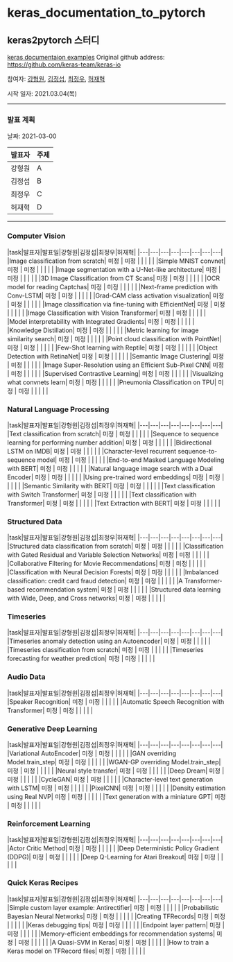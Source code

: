 # keras_documentation_to_pytorch

## keras2pytorch 스터디

[keras documentaion examples](https://keras.io/examples/)
Original github address: https://github.com/keras-team/keras-io

참여자: [강형원](https://github.com/hwk0702), [김정섭](https://github.com/jskim0406), [최정우](), [허재혁](https://github.com/TooTouch)

시작 일자: 2021.03.04(목)

---

### 발표 계획

날짜: 2021-03-00

| 발표자 |주제|
|---|---|
|강형원|A|
|김정섭|B|
|최정우|C|
|허재혁|D|

----

### Computer Vision

|task|발표자|발표일|강형원|김정섭|최정우|허재혁|
|---|---|---|---|---|---|---|---|
|Image classification from scratch| 미정 | 미정 |  |  |  |  |
|Simple MNIST convnet| 미정 | 미정 |  |  |  |  |
|Image segmentation with a U-Net-like architecture| 미정 | 미정 |  |  |  |  |
|3D Image Classification from CT Scans| 미정 | 미정 |  |  |  |  |
|OCR model for reading Captchas| 미정 | 미정 |  |  |  |  |
|Next-frame prediction with Conv-LSTM| 미정 | 미정 |  |  |  |  |
|Grad-CAM class activation visualization| 미정 | 미정 |  |  |  |  |
|Image classification via fine-tuning with EfficientNet| 미정 | 미정 |  |  |  |  |
|Image Classification with Vision Transformer| 미정 | 미정 |  |  |  |  |
|Model interpretability with Integrated Gradients| 미정 | 미정 |  |  |  |  |
|Knowledge Distillation| 미정 | 미정 |  |  |  |  |
|Metric learning for image similarity search| 미정 | 미정 |  |  |  |  |
|Point cloud classification with PointNet| 미정 | 미정 |  |  |  |  |
|Few-Shot learning with Reptile| 미정 | 미정 |  |  |  |  |
|Object Detection with RetinaNet| 미정 | 미정 |  |  |  |  |
|Semantic Image Clustering| 미정 | 미정 |  |  |  |  |
|Image Super-Resolution using an Efficient Sub-Pixel CNN| 미정 | 미정 |  |  |  |  |
|Supervised Contrastive Learning| 미정 | 미정 |  |  |  |  |
|Visualizing what convnets learn| 미정 | 미정 |  |  |  |  |
|Pneumonia Classification on TPU| 미정 | 미정 |  |  |  |  |

### Natural Language Processing

|task|발표자|발표일|강형원|김정섭|최정우|허재혁|
|---|---|---|---|---|---|---|---|
|Text classification from scratch| 미정 | 미정 |  |  |  |  |
|Sequence to sequence learning for performing number addition| 미정 | 미정 |  |  |  |  |
|Bidirectional LSTM on IMDB| 미정 | 미정 |  |  |  |  |
|Character-level recurrent sequence-to-sequence model| 미정 | 미정 |  |  |  |  |
|End-to-end Masked Language Modeling with BERT| 미정 | 미정 |  |  |  |  |
|Natural language image search with a Dual Encoder| 미정 | 미정 |  |  |  |  |
|Using pre-trained word embeddings| 미정 | 미정 |  |  |  |  |
|Semantic Similarity with BERT| 미정 | 미정 |  |  |  |  |
|Text classification with Switch Transformer| 미정 | 미정 |  |  |  |  |
|Text classification with Transformer| 미정 | 미정 |  |  |  |  |
|Text Extraction with BERT| 미정 | 미정 |  |  |  |  |

### Structured Data

|task|발표자|발표일|강형원|김정섭|최정우|허재혁|
|---|---|---|---|---|---|---|---|
|Structured data classification from scratch| 미정 | 미정 |  |  |  |  |
|Classification with Gated Residual and Variable Selection Networks| 미정 | 미정 |  |  |  |  |
|Collaborative Filtering for Movie Recommendations| 미정 | 미정 |  |  |  |  |
|Classification with Neural Decision Forests| 미정 | 미정 |  |  |  |  |
|Imbalanced classification: credit card fraud detection| 미정 | 미정 |  |  |  |  |
|A Transformer-based recommendation system| 미정 | 미정 |  |  |  |  |
|Structured data learning with Wide, Deep, and Cross networks| 미정 | 미정 |  |  |  |  |

### Timeseries

|task|발표자|발표일|강형원|김정섭|최정우|허재혁|
|---|---|---|---|---|---|---|---|
|Timeseries anomaly detection using an Autoencoder| 미정 | 미정 |  |  |  |  |
|Timeseries classification from scratch| 미정 | 미정 |  |  |  |  |
|Timeseries forecasting for weather prediction| 미정 | 미정 |  |  |  |  |

### Audio Data

|task|발표자|발표일|강형원|김정섭|최정우|허재혁|
|---|---|---|---|---|---|---|---|
|Speaker Recognition| 미정 | 미정 |  |  |  |  |
|Automatic Speech Recognition with Transformer| 미정 | 미정 |  |  |  |  |

### Generative Deep Learning

|task|발표자|발표일|강형원|김정섭|최정우|허재혁|
|---|---|---|---|---|---|---|---|
|Variational AutoEncoder| 미정 | 미정 |  |  |  |  |
|GAN overriding Model.train_step| 미정 | 미정 |  |  |  |  |
|WGAN-GP overriding Model.train_step| 미정 | 미정 |  |  |  |  |
|Neural style transfer| 미정 | 미정 |  |  |  |  |
|Deep Dream| 미정 | 미정 |  |  |  |  |
|CycleGAN| 미정 | 미정 |  |  |  |  |
|Character-level text generation with LSTM| 미정 | 미정 |  |  |  |  |
|PixelCNN| 미정 | 미정 |  |  |  |  |
|Density estimation using Real NVP| 미정 | 미정 |  |  |  |  |
|Text generation with a miniature GPT| 미정 | 미정 |  |  |  |  |

### Reinforcement Learning

|task|발표자|발표일|강형원|김정섭|최정우|허재혁|
|---|---|---|---|---|---|---|---|
|Actor Critic Method| 미정 | 미정 |  |  |  |  |
|Deep Deterministic Policy Gradient (DDPG)| 미정 | 미정 |  |  |  |  |
|Deep Q-Learning for Atari Breakout| 미정 | 미정 |  |  |  |  |

### Quick Keras Recipes

|task|발표자|발표일|강형원|김정섭|최정우|허재혁|
|---|---|---|---|---|---|---|---|
|Simple custom layer example: Antirectifier| 미정 | 미정 |  |  |  |  |
|Probabilistic Bayesian Neural Networks| 미정 | 미정 |  |  |  |  |
|Creating TFRecords| 미정 | 미정 |  |  |  |  |
|Keras debugging tips| 미정 | 미정 |  |  |  |  |
|Endpoint layer pattern| 미정 | 미정 |  |  |  |  |
|Memory-efficient embeddings for recommendation systems| 미정 | 미정 |  |  |  |  |
|A Quasi-SVM in Keras| 미정 | 미정 |  |  |  |  |
|How to train a Keras model on TFRecord files| 미정 | 미정 |  |  |  |  |
